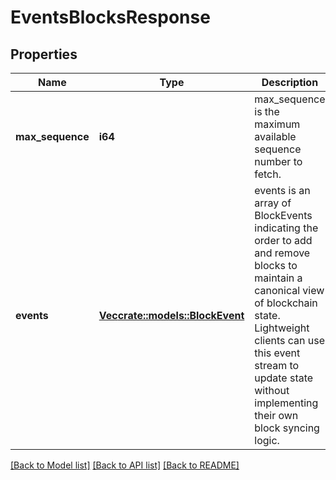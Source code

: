 # EventsBlocksResponse

## Properties

Name | Type | Description | Notes
------------ | ------------- | ------------- | -------------
**max_sequence** | **i64** | max_sequence is the maximum available sequence number to fetch.  | 
**events** | [**Vec<crate::models::BlockEvent>**](BlockEvent.md) | events is an array of BlockEvents indicating the order to add and remove blocks to maintain a canonical view of blockchain state. Lightweight clients can use this event stream to update state without implementing their own block syncing logic.  | 

[[Back to Model list]](../README.md#documentation-for-models) [[Back to API list]](../README.md#documentation-for-api-endpoints) [[Back to README]](../README.md)


